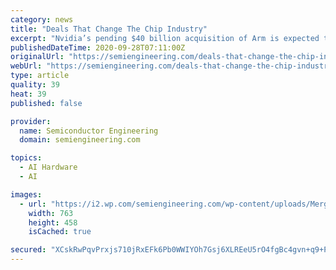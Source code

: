 ```yaml
---
category: news
title: "Deals That Change The Chip Industry"
excerpt: "Nvidia’s pending $40 billion acquisition of Arm is expected to have a big impact on the chip world, but it will take years before the effects of this deal are fully understood. More such deals are expected over the next couple of years due to several factors — there is a fresh supply of startups with innovative technology,"
publishedDateTime: 2020-09-28T07:11:00Z
originalUrl: "https://semiengineering.com/deals-that-change-the-chip-industry/"
webUrl: "https://semiengineering.com/deals-that-change-the-chip-industry/"
type: article
quality: 39
heat: 39
published: false

provider:
  name: Semiconductor Engineering
  domain: semiengineering.com

topics:
  - AI Hardware
  - AI

images:
  - url: "https://i2.wp.com/semiengineering.com/wp-content/uploads/Mergers-Acquisitions-09-20-iStock-848674014.jpg?fit=763%2C458&#038;ssl=1"
    width: 763
    height: 458
    isCached: true

secured: "XCskRwPqvPrxjs710jRxEFk6Pb0WWIYOh7Gsj6XLREeU5rO4fgBc4gvn+q9+P17BtdIsU3B6xFh/Z5CNjd4rIFgvVDJ9CRGO8KRIjUACIQ60kUwwPAUkB8ZUREPUYwKOUBaAPNDhkS/T3yJSSw1y99TcJ9K/m4n0ISr4g9hPbYwYyrAIvXUcRt5CNFwe9mBkIj0rBYB3OfoSkgLdIu70exH5q7BGfGGXpbujGtLHXOUgWJ6/UMbnsOCredc4Z5tPddVZiranuUXZksdCZzDWErrDXKhe3fpxr1zsopxr5aJt5DfRY3lfKbEDMbWt60b5Hdd/Fqq328nPplNhVluXxZSei+rqFsr4UfS05ZpDlWA=;cxLdOFqKMRb8lxHiq2R5lA=="
---
```


